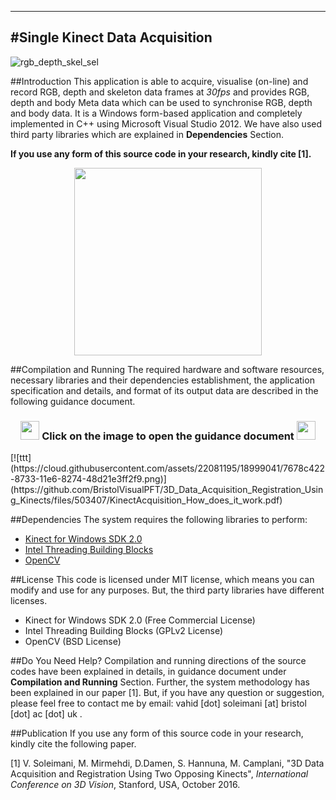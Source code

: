 -------------------------------------
#Single Kinect Data Acquisition
-------------------------------------
![rgb_depth_skel_sel](https://cloud.githubusercontent.com/assets/22081195/18792861/20a91bf6-81b0-11e6-9d02-8df6653204bd.png)

##Introduction
This application is able to acquire, visualise (on-line) and record RGB, depth and skeleton data frames at _30fps_ and provides RGB, depth and body Meta data which can be used to synchronise RGB, depth and body data. It is a Windows form-based application and completely implemented in C++ using Microsoft Visual Studio 2012. We have also used third party libraries which are explained in **Dependencies** Section.
 
**If you use any form of this source code in your research, kindly cite [1].**

<p align="center">
  <img src="https://cloud.githubusercontent.com/assets/22081195/18995257/5d4c582a-8723-11e6-9e03-c52f5ba004d1.png" width=300>
</p>
##Compilation and Running
The required hardware and software resources, necessary libraries and their dependencies establishment, the application specification and details, and format of its output data are described in the following guidance document.



<h3 align="center"> 
   <img src="https://cloud.githubusercontent.com/assets/22081195/18995638/f2690506-8724-11e6-9bb2-3f2028f5bb49.png" width=30>
   Click on the image to open the guidance document
   <img src="https://cloud.githubusercontent.com/assets/22081195/18995638/f2690506-8724-11e6-9bb2-3f2028f5bb49.png" width=30> 
</h3>
[![ttt](https://cloud.githubusercontent.com/assets/22081195/18999041/7678c422-8733-11e6-8274-48d21e3ff2f9.png)](https://github.com/BristolVisualPFT/3D_Data_Acquisition_Registration_Using_Kinects/files/503407/KinectAcquisition_How_does_it_work.pdf)


##Dependencies
The system requires the following libraries to perform:
+ [Kinect for Windows SDK 2.0](https://www.microsoft.com/en-gb/download/details.aspx?id=44561)
+ [Intel Threading Building Blocks](https://www.threadingbuildingblocks.org/software-release/tbb4320140724oss)
+ [OpenCV](https://github.com/opencv/opencv)

##License
This code is licensed under MIT license, which means you can modify and use for any purposes. But, the third party libraries have different licenses.
+ Kinect for Windows SDK 2.0 (Free Commercial License)
+ Intel Threading Building Blocks (GPLv2 License)
+ OpenCV (BSD License)


##Do You Need Help?
Compilation and running directions of the source codes have been explained in details, in guidance document under **Compilation and Running** Section. Further, the system methodology has been explained in our paper [1]. But, if you have any question or suggestion, please feel free to contact me by email: vahid [dot] soleimani [at] bristol [dot] ac [dot] uk .


##Publication
If you use any form of this source code in your research, kindly cite the following paper.

[1] V. Soleimani, M. Mirmehdi, D.Damen, S. Hannuna, M. Camplani, "3D Data Acquisition and Registration Using Two Opposing Kinects", _International Conference on 3D Vision_, Stanford, USA, October 2016.



